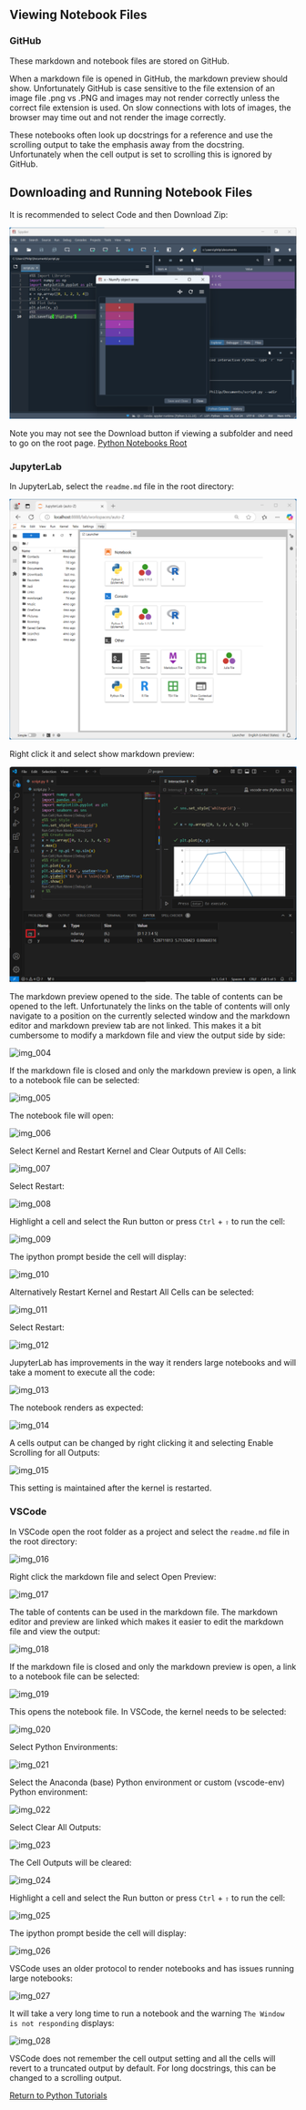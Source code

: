 ## Viewing Notebook Files

### GitHub

These markdown and notebook files are stored on GitHub. 

When a markdown file is opened in GitHub, the markdown preview should show. Unfortunately GitHub is case sensitive to the file extension of an image file .png vs .PNG and images may not render correctly unless the correct file extension is used. On slow connections with lots of images, the browser may time out and not render the image correctly.

These notebooks often look up docstrings for a reference and use the scrolling output to take the emphasis away from the docstring. Unfortunately when the cell output is set to scrolling this is ignored by GitHub. 

## Downloading and Running Notebook Files

It is recommended to select Code and then Download Zip:

![img_001](./images/img_001.png)

Note you may not see the Download button if viewing a subfolder and need to go on the root page. [Python Notebooks Root](https://github.com/PhilipYip1988/python-notebooks)

### JupyterLab

In JupyterLab, select the ```readme.md``` file in the root directory:

![img_002](./images/img_002.png)

Right click it and select show markdown preview:

![img_003](./images/img_003.png)

The markdown preview opened to the side. The table of contents can be opened to the left. Unfortunately the links on the table of contents will only navigate to a position on the currently selected window and the markdown editor and markdown preview tab are not linked. This makes it a bit cumbersome to modify a markdown file and view the output side by side:

![img_004](./images/img_004.png)

If the markdown file is closed and only the markdown preview is open, a link to a notebook file can be selected:

![img_005](./images/img_005.png)

The notebook file will open:

![img_006](./images/img_006.png)

Select Kernel and Restart Kernel and Clear Outputs of All Cells:

![img_007](./images/img_007.png)

Select Restart:

![img_008](./images/img_008.png)

Highlight a cell and select the Run button or press ```Ctrl``` + ```⇧``` to run the cell:

![img_009](./images/img_009.png)

The ipython prompt beside the cell will display:

![img_010](./images/img_010.png)

Alternatively Restart Kernel and Restart All Cells can be selected:

![img_011](./images/img_011.png)

Select Restart:

![img_012](./images/img_012.png)

JupyterLab has improvements in the way it renders large notebooks and will take a moment to execute all the code:

![img_013](./images/img_013.png)

The notebook renders as expected:

![img_014](./images/img_014.png)

A cells output can be changed by right clicking it and selecting Enable Scrolling for all Outputs:

![img_015](./images/img_015.png)

This setting is maintained after the kernel is restarted.

### VSCode

In VSCode open the root folder as a project and select the ```readme.md``` file in the root directory:

![img_016](./images/img_016.png)

Right click the markdown file and select Open Preview:

![img_017](./images/img_017.png)

The table of contents can be used in the markdown file. The markdown editor and preview are linked which makes it easier to edit the markdown file and view the output:

![img_018](./images/img_018.png)

If the markdown file is closed and only the markdown preview is open, a link to a notebook file can be selected:

![img_019](./images/img_019.png)

This opens the notebook file. In VSCode, the kernel needs to be selected:

![img_020](./images/img_020.png)

Select Python Environments:

![img_021](./images/img_021.png)

Select the Anaconda (base) Python environment or custom (vscode-env) Python environment:

![img_022](./images/img_022.png)

Select Clear All Outputs:

![img_023](./images/img_023.png)

The Cell Outputs will be cleared:

![img_024](./images/img_024.png)

Highlight a cell and select the Run button or press ```Ctrl``` + ```⇧``` to run the cell:

![img_025](./images/img_025.png)

The ipython prompt beside the cell will display:

![img_026](./images/img_026.png)

VSCode uses an older protocol to render notebooks and has issues running large notebooks:

![img_027](./images/img_027.png)

It will take a very long time to run a notebook and the warning ```The Window is not responding``` displays:

![img_028](./images/img_028.png)

VSCode does not remember the cell output setting and all the cells will revert to a truncated output by default. For long docstrings, this can be changed to a scrolling output.

[Return to Python Tutorials](../readme.md)